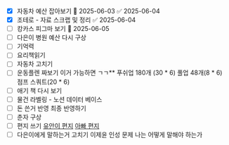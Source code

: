 
- [x] 자동차 예산 잡아보기 📅 2025-06-03 ✅ 2025-06-04
- [x] 조테로 - 자료 스크랩 및 정리 ✅ 2025-06-04
- [ ] 캉카스 피그마 보기 📅 2025-06-05
- [ ] 다은이 병원 예산 다시 구상
- [ ] 기억력
- [ ] 요리책읽기
- [ ] 자동차 고치기
- [ ] 운동플렌 짜보기 
      이거 가능하면 ㄱㄱ** 푸쉬업 180개 (30 * 6) 풀업 48개(8 * 6) 점프 스쿼트(20 * 6)
- [ ] 애기 책 다시 보기
- [ ] 물건 라벨링 - 노션 데이터 베이스
- [ ] 돈 쓴거 반영 최종 반영하기
- [ ] 춘자 구상
- [ ] 편지 쓰기
    [유안이 편지](https://www.notion.so/1eec49cd5c868017b2f1f258175125e5?pvs=21)
    [아빠 편지](https://www.notion.so/11dc49cd5c868039ab48c74c39e12bb3?pvs=21)
- [ ] 다은이에게 말하는거 고치기 이제윤 인성 문제  나는 어떻게 말해야 하는가
